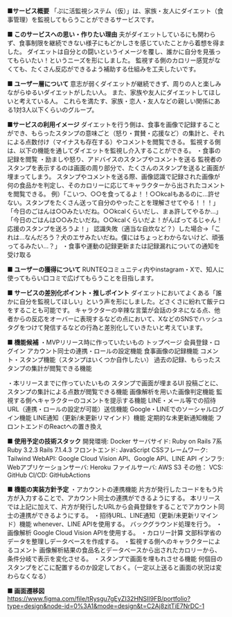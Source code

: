 **■サービス概要**
「ぷに活監視システム（仮）」は、家族・友人にダイエット（食事管理）を監視してもらうことができるサービスです。

**■ このサービスへの思い・作りたい理由**
夫がダイエットしているにも関わらず、食事制限を継続できない様子にもどかしさを感じていたことから着想を得ました。
ダイエットは自分との闘いというイメージを覆し、誰かに自分を見張ってもらいたい！というニーズを形にしました。
監視する側のカロリー感覚がなくても、たくさん反応ができるよう補助する仕組みを工夫したいです。

**■ ユーザー層について**
意志が弱くダイエットが継続できず、周りの人と楽しみながらゆるいダイエットがしたい人。
また、家族や友人にダイエットしてほしいと考えている人。
これらを満たす、家族・恋人・友人などの親しい関係にある1対3人以下くらいのグループ。

**■サービスの利用イメージ**
ダイエットを行う側は、食事を画像で記録することができ、もらったスタンプの意味ごと（怒り・賞賛・応援など）の集計と、それによる点数付け（マイナスも存在する）やコメントを閲覧できる。
監視する側は、以下の機能を通してダイエットを監視し介入することができる。
・食事の記録を閲覧
・励ましや怒り、アドバイスのスタンプやコメントを送る
  監視者のスタンプを表示するのは画面の周り部分で、たくさんのスタンプを送ると画面が埋まってしまう。
  スタンプやコメントを送る際、画像認識で記録された画像が何の食品かを判定し、そのカロリーに応じてキャラクターから出されたコメントを閲覧できる。
    例）「こいつ、○○を食ってるよ！！○○kcalもあるのに…許せない。スタンプをたくさん送って自分のやったことを理解させてやる！！！」
    「今日のごはんは○○みたいだね。○○kcalくらいだし、まぁ許してやるか…」
    「今日のごはんは○○みたいだね。○○kcalくらいだよ！がんばってるじゃん！応援のスタンプを送ろうよ！」
    認識失敗（適当な自炊など？）した場合→「これは…なんだろう？犬のエサみたいだね。僕にはちょっとわからないけど、頑張ってるみたい…？」
・食事や運動の記録更新または記録漏れについての通知を受け取る

**■ ユーザーの獲得について**
RUNTEQコミュニティ内やinstagram・Xで、知人に使ってもらい口コミで広げてもらうことを目指します。

**■ サービスの差別化ポイント・推しポイント**
ダイエットにおいてよくある「誰かに自分を監視してほしい」という声を形にしました。どさくさに紛れて飯テロをすることも可能です。
キャラクターの辛辣な言葉が会話のタネになる点、他者からの反応をオーバーに表現するなどの点において、XなどのSNSでハッシュタグをつけて発信するなどの行為と差別化していきたいと考えています。

**■ 機能候補**
・MVPリリース時に作っていたいもの
  トップページ
  会員登録・ログイン
  アカウント同士の連携・ロールの設定機能
  食事画像の記録機能
  コメント・スタンプ機能（スタンプはいくつか自作したい）
  過去の記録、もらったスタンプの集計が閲覧できる機能

・本リリースまでに作っていたいもの
  スタンプで画面が埋まるUI
  投稿ごとに、スタンプの集計による点数が閲覧できる機能
  画像解析を用いた画像判定機能
  監視する側へキャラクターのコメントを提示する機能
  LINE・メール等での招待URL（連携・ロールの設定が可能）送信機能
  Google・LINEでのソーシャルログイン機能
  LINE通知（更新/未更新リマインド）機能
  定期的な未更新通知機能
  フロントエンドのReactへの置き換え

**■ 使用予定の技術スタック**
開発環境: Docker
サーバサイド: Ruby on Rails 7系
  Ruby 3.2.3 Rails 7.1.4.3
フロントエンド: JavaScript
CSSフレームワーク:　Tailwind
WebAPI: Google Cloud Vision API、Google API、LINE API
インフラ:
  Webアプリケーションサーバ: Heroku
  ファイルサーバ: AWS S3
その他：
  VCS: GitHub
  CI/CD: GitHubActions

**■ 機能の実装方針予定**
・アカウントの連携機能
  片方が発行したコードをもう片方が入力することで、アカウント同士の連携ができるようにする。
  本リリースでは上記に加えて、片方が発行したURLから会員登録をすることでアカウント同士の連携ができるようにする。
・招待URL、LINE通知（更新/未更新リマインド）機能
  whenever、LINE APIを使用する。
  バックグラウンド処理を行う。
・画像解析
  Google Cloud Vision APIを使用する。
・カロリー計算
  文部科学省のデータを整理しデータベースを作成する。
・監視する側へのキャラクターによるコメント
  画像解析結果の食品名とデータベースから出されたカロリーから、条件分岐で表示を変化させる。
・スタンプで画面を埋もれさせる機能
  何個目のスタンプをどこに配置するのか設定しておく。（一定以上送ると画面の状況は変わらなくなる）

**■ 画面遷移図**
https://www.figma.com/file/tRysgu7gEyZI32HNSIl9FB/portfolio?type=design&node-id=0%3A1&mode=design&t=C2Aj8zitTiE7NrDC-1
